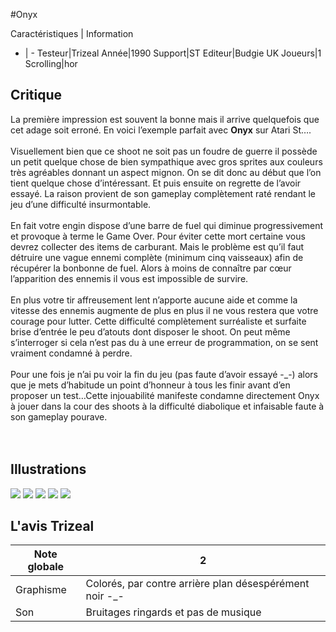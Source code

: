 #Onyx

Caractéristiques | Information
- | -
Testeur|Trizeal
Année|1990
Support|ST
Editeur|Budgie UK
Joueurs|1
Scrolling|hor

## Critique
La première impression est souvent la bonne mais il arrive quelquefois que cet adage soit erroné. En voici l’exemple parfait avec <b>Onyx</b> sur Atari St….<br/><br/>Visuellement bien que ce shoot ne soit pas un foudre de guerre il possède un petit quelque chose de bien sympathique avec gros sprites aux couleurs très agréables donnant un aspect mignon. On se dit donc au début que l’on tient quelque chose d’intéressant. Et puis ensuite on regrette de l’avoir essayé. La raison provient de son gameplay complètement raté rendant le jeu d’une difficulté insurmontable.<br/><br/>En fait votre engin dispose d’une barre de fuel qui diminue progressivement et provoque à terme le Game Over. Pour éviter cette mort certaine vous devrez collecter des items de carburant. Mais le problème est qu’il faut détruire une vague ennemi complète (minimum cinq vaisseaux) afin de récupérer la bonbonne de fuel. Alors à moins de connaître par cœur l’apparition des ennemis il vous est impossible de survire.<br/><br/>En plus votre tir affreusement lent n’apporte aucune aide et comme la vitesse des ennemis augmente de plus en plus il ne vous restera que votre courage pour lutter. Cette difficulté complètement surréaliste et surfaite brise d’entrée le peu d’atouts dont disposer le shoot. On peut même s’interroger si cela n’est pas du à une erreur de programmation, on se sent vraiment condamné à perdre.<br/><br/>Pour une fois je n’ai pu voir la fin du jeu (pas faute d’avoir essayé -_-) alors que je mets d’habitude un point d’honneur à tous les finir avant d’en proposer un test…Cette injouabilité manifeste condamne directement Onyx à jouer dans la cour des shoots à la difficulté diabolique et infaisable faute à son gameplay pourave.<br/><br/><br/>

## Illustrations
![](http://www.shmup.com/images/thumbs/img_fiche_1_1378.png)
![](http://www.shmup.com/images/thumbs/img_fiche_2_1378.png)
![](http://www.shmup.com/images/thumbs/img_fiche_3_1378.png)
![](http://www.shmup.com/images/thumbs/)
![](http://www.shmup.com/images/thumbs/)

## L'avis Trizeal
Note globale|2
-|-
Graphisme|Colorés, par contre arrière plan désespérément noir -_-
Son|Bruitages ringards et pas de musique
